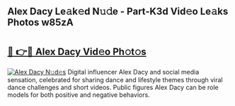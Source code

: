 ## Alex Dacy Le𝚊k𝚎d N𝚞𝚍e - Part-K3d Vid𝚎o Le𝚊ks Photos w85zA

# <h2><a href="http://fbeyksl.evod.top/?m=Alex+Dacy">🔗 👉🔴 Alex Dacy Vid𝚎o Ph𝚘t𝚘s</a></h2>

[![Alex Dacy N𝚞d𝚎s](https://i.imgur.com/8V9OHl7.gif)](http://fbeyksl.evod.top/?m=Alex+Dacy)
Digital influencer Alex Dacy and social media sensation, celebrated for sharing dance and lifestyle themes through viral dance challenges and short videos. Public figures Alex Dacy can be role models for both positive and negative behaviors. 
